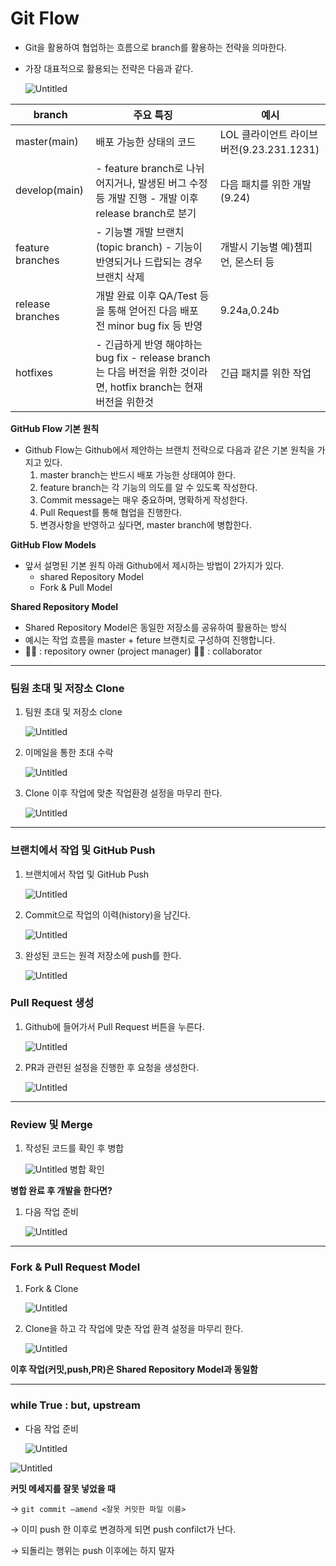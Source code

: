 # Git Flow

- Git을 활용하여 협업하는 흐름으로 branch를 활용하는 전략을 의마한다.
- 가장 대표적으로 활용되는 전략은 다음과 같다.
  
  ![Untitled](https://github.com/mangji12/mangji12/blob/master/GIt%26github/Git%20Flow/Git%20Flow/Untitled.png)


| branch | 주요 특징 | 예시 |
| --- | --- | --- |
| master(main) | 배포 가능한 상태의 코드 | LOL 클라이언트 라이브 버전(9.23.231.1231) |
| develop(main) | - feature branch로 나뉘어지거나, 발생된 버그 수정 등 개발 진행 - 개발 이후 release branch로 분기 | 다음 패치를 위한 개발(9.24) |
| feature branches | - 기능별 개발 브랜치(topic branch) - 기능이 반영되거나 드랍되는 경우 브랜치 삭제 | 개발시 기능별 예)챔피언, 몬스터 등 |
| release branches | 개발 완료 이후 QA/Test 등을 통해 얻어진 다음 배포 전 minor bug fix 등 반영 | 9.24a,0.24b |
| hotfixes | - 긴급하게 반영 해야하는 bug fix - release branch는 다음 버전을 위한 것이라면, hotfix branch는 현재 버전을 위한것 | 긴급 패치를 위한 작업 |

**GitHub Flow 기본 원칙**

- Github Flow는 Github에서 제안하는 브랜치 전략으로 다음과 같은 기본 원칙을 가지고 있다.
    1. master branch는 반드시 배포 가능한 상태여야 한다.
    2. feature branch는 각 기능의 의도를 알 수 있도록 작성한다.
    3. Commit message는 매우 중요하며, 명확하게 작성한다.
    4. Pull Request를 통해 협업을 진행한다.
    5. 변경사항을 반영하고 싶다면, master branch에 병합한다.
    

**GitHub Flow Models**

- 앞서 설명된 기본 원칙 아래 Github에서 제시하는 방법이 2가지가 있다.
    - shared Repository Model
    - Fork & Pull Model

**Shared Repository Model**

- Shared Repository Model은 동일한 저장소를 공유하여 활용하는 방식
- 예시는 작업 흐름을 master + feture 브랜치로 구성하여 진행합니다.
- 🧙‍♀️ : repository owner (project manager)
🧟‍♂️ : collaborator

---

### 팀원 초대 및 저장소 Clone

1. 팀원 초대 및 저장소 clone

    ![Untitled](https://github.com/mangji12/mangji12/blob/master/GIt%26github/Git%20Flow/Git%20Flow/Untitled%201.png)
    
2. 이메일을 통한 초대 수락

    ![Untitled](https://github.com/mangji12/mangji12/blob/master/GIt%26github/Git%20Flow/Git%20Flow/Untitled%202.png)
    
2. Clone 이후 작업에 맞춘 작업환경 설정을 마무리 한다.
   
    ![Untitled](https://github.com/mangji12/mangji12/blob/master/GIt%26github/Git%20Flow/Git%20Flow/Untitled%202.png)

***

### 브랜치에서 작업 및 GitHub Push

1. 브랜치에서 작업 및 GitHub Push

    ![Untitled](https://github.com/mangji12/mangji12/blob/master/GIt%26github/Git%20Flow/Git%20Flow/Untitled%204.png)
    
2. Commit으로 작업의 이력(history)을 남긴다.
    
    ![Untitled](https://github.com/mangji12/mangji12/blob/master/GIt%26github/Git%20Flow/Git%20Flow/Untitled%205.png)
    
3. 완성된 코드는 원격 저장소에 push를 한다.
    
    ![Untitled](https://github.com/mangji12/mangji12/blob/master/GIt%26github/Git%20Flow/Git%20Flow/Untitled%206.png)

### Pull Request 생성

1. Github에 들어가서 Pull Request 버튼을 누른다.

    ![Untitled](https://github.com/mangji12/mangji12/blob/master/GIt%26github/Git%20Flow/Git%20Flow/Untitled%207.png)
    
2. PR과 관련된 설정을 진행한 후 요청을 생성한다.

    ![Untitled](https://github.com/mangji12/mangji12/blob/master/GIt%26github/Git%20Flow/Git%20Flow/Untitled%208.png)

---

### Review 및 Merge

1. 작성된 코드를 확인 후 병합
    
    ![Untitled](https://github.com/mangji12/mangji12/blob/master/GIt%26github/Git%20Flow/Git%20Flow/Untitled%209.png)
    병합 확인
    

**병합 완료 후 개발을 한다면?**

1. 다음 작업 준비

    ![Untitled](https://github.com/mangji12/mangji12/blob/master/GIt%26github/Git%20Flow/Git%20Flow/Untitled%2010.png)
    
---

### Fork & Pull Request Model

1. Fork & Clone

    ![Untitled](https://github.com/mangji12/mangji12/blob/master/GIt%26github/Git%20Flow/Git%20Flow/Untitled%2011.png)
    
2. Clone을 하고 각 작업에 맞춘 작업 환격 설정을 마무리 한다.
    
    ![Untitled](https://github.com/mangji12/mangji12/blob/master/GIt%26github/Git%20Flow/Git%20Flow/Untitled%2012.png)
    
**이후 작업(커밋,push,PR)은 Shared Repository Model과 동일함**

---

### while True : but, upstream

- 다음 작업 준비

    ![Untitled](https://github.com/mangji12/mangji12/blob/master/GIt%26github/Git%20Flow/Git%20Flow/Untitled%2013.png)

    

![Untitled](https://github.com/mangji12/mangji12/blob/master/GIt%26github/Git%20Flow/Git%20Flow/Untitled%2014.png)

**커밋 메세지를 잘못 넣었을 때**

→ `git commit —amend <잘못 커밋한 파일 이름>`

→ 이미 push 한 이후로 변경하게 되면 push confilct가 난다.

→ 되돌리는 행위는 push 이후에는 하지 말자
